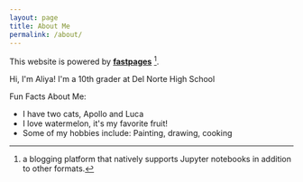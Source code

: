 ```yaml
---
layout: page
title: About Me
permalink: /about/
---
```


This website is powered by **[fastpages](https://github.com/fastai/fastpages)** [^1].



[^1]:a blogging platform that natively supports Jupyter notebooks in addition to other formats.

Hi, I'm Aliya! I'm a 10th grader at Del Norte High School

Fun Facts About Me:

* I have two cats, Apollo and Luca
* I love watermelon, it's my favorite fruit!
* Some of my hobbies include: Painting, drawing, cooking
